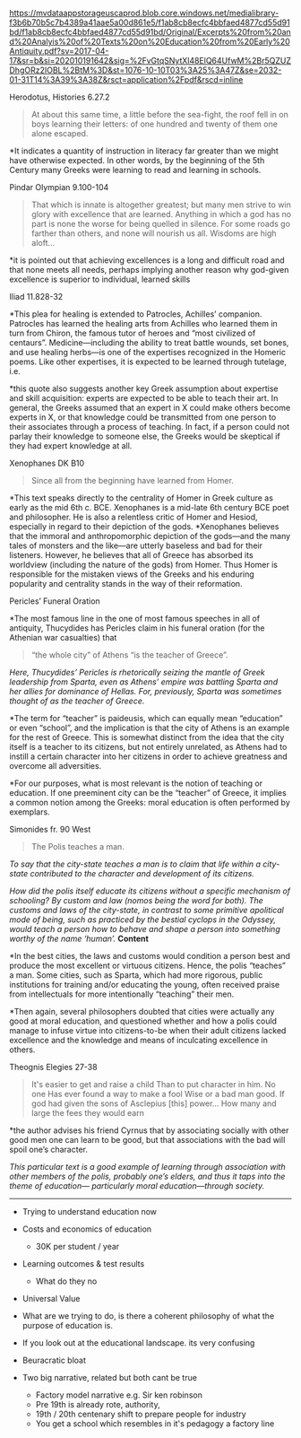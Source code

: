 https://mvdataappstorageuscaprod.blob.core.windows.net/medialibrary-f3b6b70b5c7b4389a41aae5a00d861e5/f1ab8cb8ecfc4bbfaed4877cd55d91bd/f1ab8cb8ecfc4bbfaed4877cd55d91bd/Original/Excerpts%20from%20and%20Analyis%20of%20Texts%20on%20Education%20from%20Early%20Antiquity.pdf?sv=2017-04-17&sr=b&si=202010191642&sig=%2FvGtqSNytXl48ElQ64UfwM%2Br5QZUZDhgORz2IOBL%2BtM%3D&st=1076-10-10T03%3A25%3A47Z&se=2032-01-31T14%3A39%3A38Z&rsct=application%2Fpdf&rscd=inline

Herodotus, Histories 6.27.2 

>At about this same time, a little before the sea-fight, the roof fell in on boys learning their letters: of one hundred and twenty of them one alone escaped.

*It indicates a quantity of instruction in literacy far greater than we might have otherwise expected. In other words, by the beginning of the 5th Century many Greeks were learning to read and learning in schools.


Pindar Olympian 9.100-104 

> That which is innate is altogether greatest; but many men strive to win glory with excellence that are learned. Anything in which a god has no part is none the worse for being quelled in silence. For some roads go farther than others, and none will nourish us all. Wisdoms are high aloft...

*it is pointed out that achieving excellences is a long and difficult road and that none meets all needs, perhaps implying another reason why god-given excellence is superior to individual, learned skills


Iliad 11.828-32 

*This plea for healing is extended to Patrocles, Achilles’ companion. Patrocles has learned the healing arts from Achilles who learned them in turn from Chiron, the famous tutor of heroes and “most civilized of centaurs”. Medicine—including the ability to treat battle wounds, set bones, and use healing herbs—is one of the expertises recognized in the Homeric poems. Like other expertises, it is expected to be learned through tutelage, i.e.

*this quote also suggests another key Greek assumption about expertise and skill acquisition: experts are expected to be able to teach their art. In general, the Greeks assumed that an expert in X could make others become experts in X, or that knowledge could be transmitted from one person to their associates through a process of teaching. In fact, if a person could not parlay their knowledge to someone else, the Greeks would be skeptical if they had expert knowledge at all. 

Xenophanes DK B10 

> Since all from the beginning have learned from Homer.

*This text speaks directly to the centrality of Homer in Greek culture as early as the mid 6th c. BCE. Xenophanes is a mid-late 6th century BCE poet and philosopher. He is also a relentless critic of Homer and Hesiod, especially in regard to their depiction of the gods. 
*Xenophanes believes that the immoral and anthropomorphic depiction of the gods—and the many tales of monsters and the like—are utterly baseless and bad for their listeners. However, he believes that all of Greece has absorbed its worldview (including the nature of the gods) from Homer. Thus Homer is responsible for the mistaken views of the Greeks and his enduring popularity and centrality stands in the way of their reformation.

Pericles’ Funeral Oration 

*The most famous line in the one of most famous speeches in all of antiquity, Thucydides has Pericles claim in his funeral oration (for the Athenian war casualties) that 

> “the whole city” of Athens “is the teacher of Greece”. 

*Here, Thucydides’ Pericles is rhetorically seizing the mantle of Greek leadership from Sparta, even as Athens’ empire was battling Sparta and her allies for dominance of Hellas. For, previously, Sparta was sometimes thought of as the teacher of Greece.*

*The term for “teacher” is paideusis, which can equally mean “education” or even “school”, and the implication is that the city of Athens is an example for the rest of Greece. This is somewhat distinct from the idea that the city itself is a teacher to its citizens, but not entirely unrelated, as Athens had to instill a certain character into her citizens in order to achieve greatness and overcome all adversities.

*For our purposes, what is most relevant is the notion of teaching or education. If one preeminent city can be the “teacher” of Greece, it implies a common notion among the Greeks: moral education is often performed by exemplars.

Simonides fr. 90 West 

>The Polis teaches a man.

*To say that the city-state teaches a man is to claim that life within a city-state contributed to the character and development of its citizens.*


*How did the polis itself educate its citizens without a specific mechanism of schooling? By custom and law (nomos being the word for both). The customs and laws of the city-state, in contrast to some primitive apolitical mode of being, such as practiced by the bestial cyclops in the Odyssey, would teach a person how to behave and shape a person into something worthy of the name ‘human’.* **Content**

*In the best cities, the laws and customs would condition a person best and produce the most excellent or virtuous citizens. Hence, the polis “teaches” a man. Some cities, such as Sparta, which had more rigorous, public institutions for training and/or educating the young, often received praise from intellectuals for more intentionally “teaching” their men. 

*Then again, several philosophers doubted that cities were actually any good at moral education, and questioned whether and how a polis could manage to infuse virtue into citizens-to-be when their adult citizens lacked excellence and the knowledge and means of inculcating excellence in others.

Theognis Elegies 27-38

> It's easier to get and raise a child Than to put character in him. No one Has ever found a way to make a fool Wise or a bad man good. If god had given the sons of Asclepius [this] power… How many and large the fees they would earn

*the author advises his friend Cyrnus that by associating socially with other good men one can learn to be good, but that associations with the bad will spoil one’s character.

*This particular text is a good example of learning through association with other members of the polis, probably one’s elders, and thus it taps into the theme of education— particularly moral education—through society.*


---

- Trying to understand education now
- Costs and economics of education 
	- 30K per student / year 
- Learning outcomes & test results
	- What do they no
- Universal Value 
- What are we trying to do, is there a coherent philosophy of what the purpose of education is.
- If you look out at the educational landscape. its very confusing
- Beuracratic bloat 


- Two big narrative, related but both cant be true 
	-	Factory model narrative e.g. Sir ken robinson
	-	Pre 19th is already rote, authority, 
	-	19th / 20th centenary shift to prepare people for industry
	-	You get a school which resembles in it's pedagogy a factory line